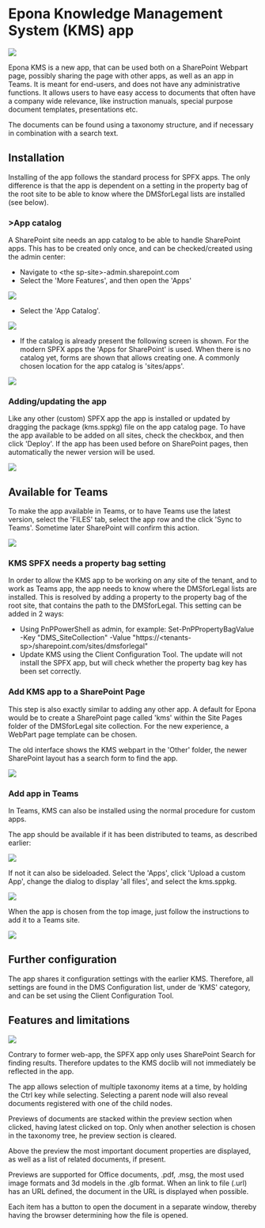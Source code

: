 # Epona Knowledge Management System (KMS) app

![](./img1.png) 

Epona KMS is a new app, that can be used both on a SharePoint Webpart page, possibly sharing the page with other apps, as well as an app in Teams. It is meant for end-users, and does not have any administrative functions. It allows users to have easy access to documents that often have a company wide relevance, like instruction manuals, special purpose document templates, presentations etc.

The documents can be found using a taxonomy structure, and if necessary in combination with a search text.

## Installation

Installing of the app follows the standard process for SPFX apps. The only difference is that the app is dependent on a setting in the property bag of the root site to be able to know where the DMSforLegal lists are installed (see below).

### >App catalog

A SharePoint site needs an app catalog to be able to handle SharePoint apps. This has to be created only once, and can be checked/created using the admin center:

- Navigate to &lt;the sp-site&gt;-admin.sharepoint.com
- Select the &#39;More Features&#39;, and then open the &#39;Apps&#39;

 ![](./img2.png)

- Select the &#39;App Catalog&#39;.

 ![](./img3.png)

- If the catalog is already present the following screen is shown. For the modern SPFX apps the &#39;Apps for SharePoint&#39; is used. When there is no catalog yet, forms are shown that allows creating one. A commonly chosen location for the app catalog is &#39;sites/apps&#39;.

 ![](./img4.png)

### Adding/updating the app

Like any other (custom) SPFX app the app is installed or updated by dragging the package (kms.sppkg) file on the app catalog page. To have the app available to be added on all sites, check the checkbox, and then click &#39;Deploy&#39;. If the app has been used before on SharePoint pages, then automatically the newer version will be used.

![](./img5.png)

## Available for Teams

To make the app available in Teams, or to have Teams use the latest version, select the &#39;FILES&#39; tab, select the app row and the click &#39;Sync to Teams&#39;. Sometime later SharePoint will confirm this action.

![](./img6.png)

### KMS SPFX needs a property bag setting

In order to allow the KMS app to be working on any site of the tenant, and to work as Teams app, the app needs to know where the DMSforLegal lists are installed. This is resolved by adding a property to the property bag of the root site, that contains the path to the DMSforLegal. This setting can be added in 2 ways:

- Using PnPPowerShell as admin, for example:
Set-PnPPropertyBagValue -Key &quot;DMS\_SiteCollection&quot; -Value &quot;https://&lt;tenants-sp&gt;/sharepoint.com/sites/dmsforlegal&quot;
- Update KMS using the Client Configuration Tool. The update will not install the SPFX app, but will check whether the property bag key has been set correctly.

### Add KMS app to a SharePoint Page

This step is also exactly similar to adding any other app. A default for Epona would be to create a SharePoint page called &#39;kms&#39; within the Site Pages folder of the DMSforLegal site collection. For the new experience, a WebPart page template can be chosen.

The old interface shows the KMS webpart in the &#39;Other&#39; folder, the newer SharePoint layout has a search form to find the app.

![](./img7.png)

### Add app in Teams

In Teams, KMS can also be installed using the normal procedure for custom apps.

The app should be available if it has been distributed to teams, as described earlier:

![](./img8.png)

If not it can also be sideloaded. Select the &#39;Apps&#39;, click &#39;Upload a custom App&#39;, change the dialog to display &#39;all files&#39;, and select the kms.sppkg.

![](./img9.png)

When the app is chosen from the top image, just follow the instructions to add it to a Teams site.

![](./img10.png)

## Further configuration

The app shares it configuration settings with the earlier KMS. Therefore, all settings are found in the DMS Configuration list, under de &#39;KMS&#39; category, and can be set using the Client Configuration Tool.

## Features and limitations

![](./img11.png)

Contrary to former web-app, the SPFX app only uses SharePoint Search for finding results. Therefore updates to the KMS doclib will not immediately be reflected in the app.

The app allows selection of multiple taxonomy items at a time, by holding the Ctrl key while selecting. Selecting a parent node will also reveal documents registered with one of the child nodes.

Previews of documents are stacked within the preview section when clicked, having latest clicked on top. Only when another selection is chosen in the taxonomy tree, he preview section is cleared.

Above the preview the most important document properties are displayed, as well as a list of related documents, if present.

Previews are supported for Office documents, .pdf, .msg, the most used image formats and 3d models in the .glb format. When an link to file (.url) has an URL defined, the document in the URL is displayed when possible.

Each item has a button to open the document in a separate window, thereby having the browser determining how the file is opened.
